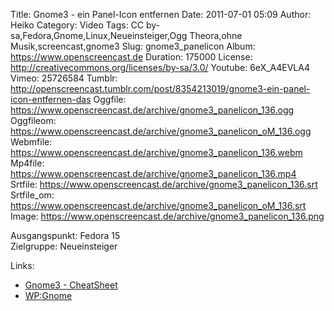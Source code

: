 Title: Gnome3 - ein Panel-Icon entfernen
Date: 2011-07-01 05:09
Author: Heiko
Category: Video
Tags: CC by-sa,Fedora,Gnome,Linux,Neueinsteiger,Ogg Theora,ohne Musik,screencast,gnome3
Slug: gnome3_panelicon
Album: https://www.openscreencast.de
Duration: 175000
License: http://creativecommons.org/licenses/by-sa/3.0/
Youtube: 6eX_A4EVLA4
Vimeo: 25726584
Tumblr: http://openscreencast.tumblr.com/post/8354213019/gnome3-ein-panel-icon-entfernen-das
Oggfile: https://www.openscreencast.de/archive/gnome3_panelicon_136.ogg
Oggfileom: https://www.openscreencast.de/archive/gnome3_panelicon_oM_136.ogg
Webmfile: https://www.openscreencast.de/archive/gnome3_panelicon_136.webm
Mp4file: https://www.openscreencast.de/archive/gnome3_panelicon_136.mp4
Srtfile: https://www.openscreencast.de/archive/gnome3_panelicon_136.srt
Srtfile_om: https://www.openscreencast.de/archive/gnome3_panelicon_oM_136.srt
Image: https://www.openscreencast.de/archive/gnome3_panelicon_136.png

Ausgangspunkt: Fedora 15  
Zielgruppe: Neueinsteiger  

Links:

  * [Gnome3 - CheatSheet](http://live.gnome.org/GnomeShell/CheatSheet "Link zu gnome.org")
  * [WP:Gnome](http://de.wikipedia.org/wiki/Gnome "Link zu Wikipedia Gnome")

